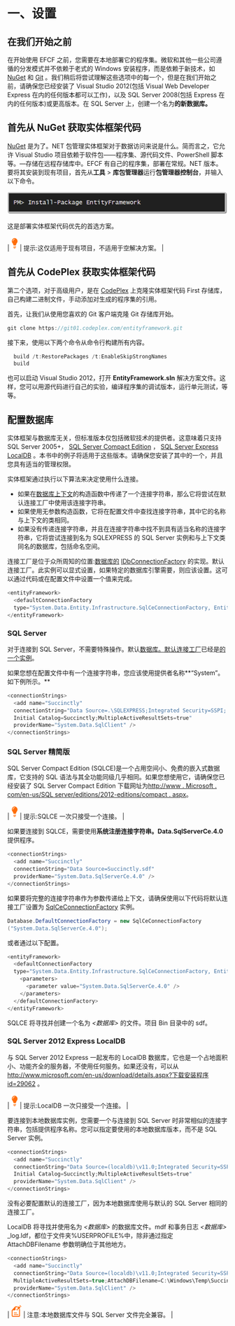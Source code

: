 # 一、设置

## 在我们开始之前

在开始使用 EFCF 之前，您需要在本地部署它的程序集。微软和其他一些公司遵循的分发模式并不依赖于老式的 Windows 安装程序，而是依赖于新技术，如 [NuGet](http://www.nuget.org/) 和 [Git](http://git-scm.com/) 。我们稍后将尝试理解这些选项中的每一个，但是在我们开始之前，请确保您已经安装了 Visual Studio 2012(包括 Visual Web Developer Express 在内的任何版本都可以工作)，以及 SQL Server 2008(包括 Express 在内的任何版本)或更高版本。在 SQL Server 上，创建一个名为**的新数据库。**

## 首先从 NuGet 获取实体框架代码

[NuGet](http://www.nuget.org/) 是为了。NET 包管理实体框架对于数据访问来说是什么。简而言之，它允许 Visual Studio 项目依赖于软件包——程序集、源代码文件、PowerShell 脚本等。—存储在远程存储库中。EFCF 有自己的程序集，部署在常规。NET 版本。要将其安装到现有项目，首先从**工具** > **库包管理器**运行**包管理器控制台**，并输入以下命令。

![](img/image001.png)

这是部署实体框架代码优先的首选方案。

| ![](img/tip.png) | 提示:这仅适用于现有项目，不适用于空解决方案。 |

## 首先从 CodePlex 获取实体框架代码

第二个选项，对于高级用户，是在 [CodePlex](https://entityframework.codeplex.com/) 上克隆实体框架代码 First 存储库，自己构建二进制文件，手动添加对生成的程序集的引用。

首先，让我们从使用您喜欢的 Git 客户端克隆 Git 存储库开始。

```cs
git clone https://git01.codeplex.com/entityframework.git

```

接下来，使用以下两个命令从命令行构建所有内容。

```cs
  build /t:RestorePackages /t:EnableSkipStrongNames
  build

```

也可以启动 Visual Studio 2012，打开 **EntityFramework.sln** 解决方案文件。这样，您可以用源代码进行自己的实验，编译程序集的调试版本，运行单元测试，等等。

## 配置数据库

实体框架与数据库无关，但标准版本仅包括微软技术的提供者。这意味着只支持 SQL Server 2005+， [SQL Server Compact Edition](http://www.microsoft.com/en-us/sqlserver/editions/2012-editions/compact.aspx) ， [SQL Server Express LocalDB](http://technet.microsoft.com/en-us/library/hh510202.aspx) 。本书中的例子将适用于这些版本。请确保您安装了其中的一个，并且您具有适当的管理权限。

实体框架通过执行以下算法来决定使用什么连接。

*   如果在[数据库上下文](http://msdn.microsoft.com/en-us/library/system.data.entity.dbcontext.aspx)的构造函数中传递了一个连接字符串，那么它将尝试在默认连接工厂中使用该连接字符串。
*   如果使用无参数构造函数，它将在配置文件中查找连接字符串，其中它的名称与上下文的类相同。
*   如果没有传递连接字符串，并且在连接字符串中找不到具有适当名称的连接字符串，它将尝试连接到名为 SQLEXPRESS 的 SQL Server 实例和与上下文类同名的数据库，包括命名空间。

连接工厂是位于众所周知的位置:[数据库的](http://msdn.microsoft.com/en-us/library/system.data.entity.database.defaultconnectionfactory.aspx) [IDbConnectionFactory](http://msdn.microsoft.com/en-us/library/system.data.entity.infrastructure.idbconnectionfactory.aspx) 的实现。默认连接工厂。此实例可以显式设置，如果特定的数据库引擎需要，则应该设置。这可以通过代码或在配置文件中设置一个值来完成。

```cs
<entityFramework>
  <defaultConnectionFactory
  type="System.Data.Entity.Infrastructure.SqlCeConnectionFactory, EntityFramework" />
</entityFramework>

```

### SQL Server

对于连接到 SQL Server，不需要特殊操作。默认[数据库。默认连接工厂](http://msdn.microsoft.com/en-us/library/system.data.entity.database.defaultconnectionfactory.aspx)已经是[的一个实例](http://msdn.microsoft.com/en-us/library/system.data.entity.infrastructure.sqlconnectionfactory.aspx)。

如果您想在配置文件中有一个连接字符串，您应该使用提供者名称**“System”。如下例所示。**

```cs
<connectionStrings>
  <add name="Succinctly"
  connectionString="Data Source=.\SQLEXPRESS;Integrated Security=SSPI;
  Initial Catalog=Succinctly;MultipleActiveResultSets=true" 
  providerName="System.Data.SqlClient" />
</connectionStrings>

```

### SQL Server 精简版

SQL Server Compact Edition (SQLCE)是一个占用空间小、免费的嵌入式数据库，它支持的 SQL 语法与其全功能同级几乎相同。如果您想使用它，请确保您已经安装了 SQL Server Compact Edition 下载网址为[http://www . Microsoft . com/en-us/SQL server/editions/2012-editions/compact . aspx](http://www.microsoft.com/en-us/sqlserver/editions/2012-editions/compact.aspx)。

| ![](img/tip.png) | 提示:SQLCE 一次只接受一个连接。 |

如果要连接到 SQLCE，需要使用**系统注册连接字符串。Data.SqlServerCe.4.0** 提供程序。

```cs
<connectionStrings>
  <add name="Succinctly"
  connectionString="Data Source=Succinctly.sdf"
  providerName="System.Data.SqlServerCe.4.0" />
</connectionStrings>

```

如果要将完整的连接字符串作为参数传递给上下文，请确保使用以下代码将默认连接工厂设置为 [SqlCeConnectionFactory](http://msdn.microsoft.com/en-us/library/system.data.entity.infrastructure.sqlceconnectionfactory.aspx) 实例。

```cs
Database.DefaultConnectionFactory = new SqlCeConnectionFactory
("System.Data.SqlServerCe.4.0");

```

或者通过以下配置。

```cs
<entityFramework>
  <defaultConnectionFactory
  type="System.Data.Entity.Infrastructure.SqlCeConnectionFactory, EntityFramework">
    <parameters>
      <parameter value="System.Data.SqlServerCe.4.0" />
    </parameters>
  </defaultConnectionFactory>
</entityFramework>

```

SQLCE 将寻找并创建一个名为 *<数据库>* 的文件。项目 Bin 目录中的 sdf。

### SQL Server 2012 Express LocalDB

与 SQL Server 2012 Express 一起发布的 LocalDB 数据库，它也是一个占地面积小、功能齐全的服务器，不使用任何服务。如果还没有，可以从[http://www.microsoft.com/en-us/download/details.aspx?下载安装程序 id=29062](http://www.microsoft.com/en-us/download/details.aspx?id=29062) 。

| ![](img/tip.png) | 提示:LocalDB 一次只接受一个连接。 |

要连接到本地数据库实例，您需要一个与连接到 SQL Server 时非常相似的连接字符串，包括提供程序名称。您可以指定要使用的本地数据库版本，而不是 SQL Server 实例。

```cs
<connectionStrings>
  <add name="Succinctly"
  connectionString="Data Source=(localdb)\v11.0;Integrated Security=SSPI;
  Initial Catalog=Succinctly;MultipleActiveResultSets=true" 
  providerName="System.Data.SqlClient" />
</connectionStrings>

```

没有必要配置默认的连接工厂，因为本地数据库使用与默认的 SQL Server 相同的连接工厂。

LocalDB 将寻找并使用名为 *<数据库>* 的数据库文件。mdf 和事务日志 *<数据库>* _log.ldf，都位于文件夹%USERPROFILE%中，除非通过指定 AttachDBFilename 参数明确位于其他地方。

```cs
<connectionStrings>
  <add name="Succinctly"
  connectionString="Data Source=(localdb)\v11.0;Integrated Security=SSPI;
  MultipleActiveResultSets=true;AttachDBFilename=C:\Windows\Temp\Succinctly.mdf" 
  providerName="System.Data.SqlClient" />
</connectionStrings>

```

| ![](img/note.png) | 注意:本地数据库文件与 SQL Server 文件完全兼容。 |